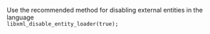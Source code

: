Use the recommended method for disabling external entities in the language     
`libxml_disable_entity_loader(true);`
